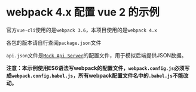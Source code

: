 # webpack 4.x 配置 vue 2 的示例
官方`vue-cli`使用的是`webpack 3.6`，本项目使用的是`webpack 4.x`

各包的版本请自行查阅`package.json`文件

`api.json`文件是[`Mock Api Server`](https://github.com/dxvgef/mock-api-server)的配置文件，用于模拟后端提供JSON数据。

**注意：本示例使用ES6语法写webpack的配置文件，`webpack.config.js`必须写成`webpack.config.babel.js`，所有webpack配置文件名中的`.babel.js`不能改动。**